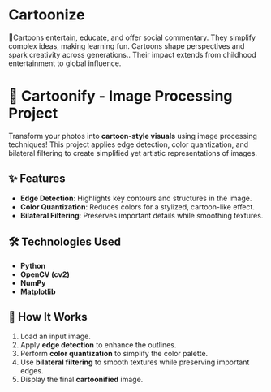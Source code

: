 # Cartoonize
🚀Cartoons entertain, educate, and offer social commentary. They simplify complex ideas, making learning fun.  Cartoons shape perspectives and spark creativity across generations.. Their impact extends from childhood entertainment to global influence. 

# 🎨 Cartoonify - Image Processing Project

Transform your photos into **cartoon-style visuals** using image processing techniques! This project applies edge detection, color quantization, and bilateral filtering to create simplified yet artistic representations of images.

## ✨ Features
- **Edge Detection**: Highlights key contours and structures in the image.
- **Color Quantization**: Reduces colors for a stylized, cartoon-like effect.
- **Bilateral Filtering**: Preserves important details while smoothing textures.

## 🛠 Technologies Used
- **Python**
- **OpenCV (cv2)**
- **NumPy**
- **Matplotlib**

## 🚀 How It Works
1. Load an input image.
2. Apply **edge detection** to enhance the outlines.
3. Perform **color quantization** to simplify the color palette.
4. Use **bilateral filtering** to smooth textures while preserving important edges.
5. Display the final **cartoonified** image.
